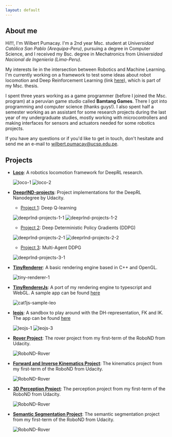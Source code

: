 ```yaml
---
layout: default
---
```


[//]: # (Image References)

[gif-loco-1]: https://media.giphy.com/media/u48REyy0BzCUzbLyXC/giphy.gif
[gif-loco-2]: https://media.giphy.com/media/ZDEAQSUraLao0fOhHi/giphy.gif
[gif-tysocMjc-1]: {{site.baseurl}}/assets/images/gif_projects_tysocMjc_1.gif
[gif-tysocMjc-2]: {{site.baseurl}}/assets/images/gif_projects_tysocMjc_2.gif
[gif-tysocMjc-3]: {{site.baseurl}}/assets/images/gif_projects_tysocMjc_3.gif

[gif-tiny-renderer-1]: https://media.giphy.com/media/SqrtZMytk0O0FnDtex/giphy.gif

[gif-deeprl-projects-1-1]: {{site.baseurl}}/assets/images/gif_projects_dqn_1.gif
[gif-deeprl-projects-1-2]: {{site.baseurl}}/assets/images/gif_projects_dqn_2.gif

[gif-deeprl-projects-2-1]: {{site.baseurl}}/assets/images/gif_projects_ddpg_1.gif
[gif-deeprl-projects-2-2]: {{site.baseurl}}/assets/images/gif_projects_ddpg_2.gif

[gif-deeprl-projects-3-1]: {{site.baseurl}}/assets/images/gif_projects_maddpg_1.gif

[gif-leojs-1]: {{site.baseurl}}/assets/images/gif_projects_leojs_1.gif
[gif-leojs-2]: {{site.baseurl}}/assets/images/gif_projects_leojs_2.gif
[gif-leojs-3]: {{site.baseurl}}/assets/images/gif_projects_leojs_3.gif

## About me

Hi!!!, I'm Wilbert Pumacay. I'm a 2nd year Msc. student at _Universidad Católica San Pablo
(Arequipa-Peru)_, pursuing a degree in Computer Science, and I received my
Bsc. degree in Mechatronics from _Universidad Nacional de Ingenieria (Lima-Peru)_. 

My interests lie in the intersection between Robotics and Machine Learning. I'm currently
working on a framework to test some ideas about robot locomotion and Deep Reinforcement
Learning (link [here](https://github.com/wpumacay/tysocMjc)), which is part of my Msc. thesis.

I spent three years working as a game programmer (before I joined the Msc. program)
at a peruvian game studio called **Bamtang Games**. There I got into programming and
computer science (thanks guys!). I also spent half a semester working as an assistant
for some research projects during the last year of my undergraduate studies, mostly
working with microcontrollers and making interfaces for sensors and actuators needed
for some robotics projects.

If you have any questions or if you'd like to get in touch, don't hesitate and send
me an e-mail to wilbert.pumacay@ucsp.edu.pe.

## Projects

*   [**Loco**](https://github.com/wpumacay/loco): A robotics locomotion framework for DeepRL research.

    ![loco-1][gif-loco-1] ![loco-2][gif-loco-2]

*   [**DeeprlND-projects**](https://github.com/wpumacay/DeeprlND-projects): Project implementations for the DeepRL Nanodegree by Udacity.

    * [Project 1](https://github.com/wpumacay/DeeprlND-projects/tree/master/project1-navigation): Deep Q-learning

    ![deeprlnd-projects-1-1][gif-deeprl-projects-1-1] ![deeprlnd-projects-1-2][gif-deeprl-projects-1-2]

    * [Project 2](https://github.com/wpumacay/DeeprlND-projects/tree/master/project2-continuous-control): Deep Deterministic Policy Gradients (DDPG)

    ![deeprlnd-projects-2-1][gif-deeprl-projects-2-1] ![deeprlnd-projects-2-2][gif-deeprl-projects-2-2]

    * [Project 3](https://github.com/wpumacay/DeeprlND-projects/tree/master/project3-collaboration): Multi-Agent DDPG

    ![deeprlnd-projects-3-1][gif-deeprl-projects-3-1]

*   [**TinyRenderer**](https://github.com/wpumacay/cat1): A basic rendering engine based in C++ and OpenGL.

    ![tiny-renderer-1][gif-tiny-renderer-1]

*   [**TinyRendererJs**](https://github.com/wpumacay/cat1js): A port of my rendering engine to typescript and WebGL. 
                                                              A sample app can be found [here](https://wpumacay.github.io/leoJS/index.html)

    ![cat1js-sample-leo]({{site.baseurl}}/assets/images/gif_projects_cat1js.gif)

*   [**leojs**](https://github.com/wpumacay/leoJS): A sandbox to play around with the DH-representation, FK and IK.
                                                    The app can be found [here](https://wpumacay.github.io/leoJS/playground.html)

    ![leojs-1][gif-leojs-1] ![leojs-3][gif-leojs-3]

*   [**Rover Project**](https://github.com/wpumacay/RoboND-Rover-Project): The rover project from my first-term of the RoboND from Udacity.
    
    ![RoboND-Rover]({{site.baseurl}}/assets/images/gif_projects_robond_rover.gif)

*   [**Forward and Inverse Kinematics Project**](https://github.com/wpumacay/RoboND-Kinematics-Project/blob/master/REPORT.md): The kinematics project from my first-term of the RoboND from Udacity.

    ![RoboND-Rover]({{site.baseurl}}/assets/images/gif_projects_robond_kinematics.gif)

*   [**3D Perception Project**](https://github.com/wpumacay/RoboND-Perception-Project/blob/master/REPORT.md): The perception project from my first-term of the RoboND from Udacity.

    ![RoboND-Rover]({{site.baseurl}}/assets/images/gif_projects_robond_3d_perception.gif)

*   [**Semantic Segmentation Project**](https://github.com/wpumacay/RoboND-DeepLearning-Project/blob/master/REPORT.md): The semantic segmentation project from my first-term of the RoboND from Udacity.

    ![RoboND-Rover]({{site.baseurl}}/assets/images/gif_projects_robond_follow_me.gif)

